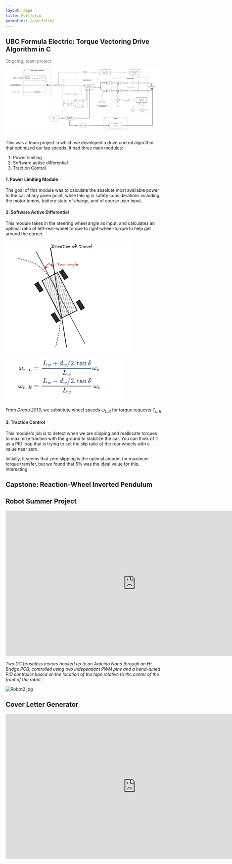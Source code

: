 ```yaml
---
layout: page
title: Portfolio
permalink: /portfolio/
---
```



## UBC Formula Electric: Torque Vectoring Drive Algorithm in C 

<text style="color : gray">Ongoing, team project</text>

![picture 1](images/c22f49f8fb6b99d68cafc8f31db64a142c95411c8fe8ccecd3ccf0c5e1ef9d88.png)  

This was a team project in which we developed a drive control algorithm that optimized our lap speeds. It had three main modules: 

1. Power limiting 
2. Software active differential 
3. Traction Control

####  1. Power Limiting Module

The goal of this module was to calculate the absolute most available power to the car at any given point, while taking in safety considerations including the motor temps, battery state of charge, and of course user input. 

#### 2. Software Active Differential 

This module takes in the steering wheel angle as input, and calculates an optimal ratio of left-rear-wheel torque to right-wheel-torque to help get around the corner. 

![picture 2](images/5c7c8663969ffe99bddc1840975ae27b93877c60bee5531a2cc3db1bc2c2a256.png)  

![picture 3](images/576b8e67f3ea7d8eb861f3be09261e5d90aed0cc396bea8e645b7927df15369c.png)  

From *Draou 2013*, we substitute wheel speeds $\omega_{L,R}$ for torque requests $T_{L,R}$ 

#### 3. Traction Control 

This module's job is to detect when we are slipping and reallocate torques to maximize traction with the ground to stabilize the car. You can think of it as a PID loop that is trying to set the slip ratio of the rear wheels with a value near zero. 

Initially, it seems that zero slipping is the optimal amount for maximum torque transfer, but we found that 5% was the ideal value for this. Interesting. 

## Capstone: Reaction-Wheel Inverted Pendulum

## Robot Summer Project

<iframe width="840" height="470" src="https://www.youtube.com/embed/xE1HmceWWKg" frameborder="0" allowfullscreen></iframe>

*Two DC brushless motors hooked up to an Arduino Nano through an H-Bridge PCB, controlled using two independant PWM pins and a hand-tuned PID controller based on the location of the tape relative to the center of the front of the robot.*

![Robot2.jpg](images/robot2.jpg)

## Cover Letter Generator

<iframe width="840" height="470" src="https://www.youtube.com/embed/SVqlR_FcmrA" frameborder="0" allowfullscreen></iframe>
